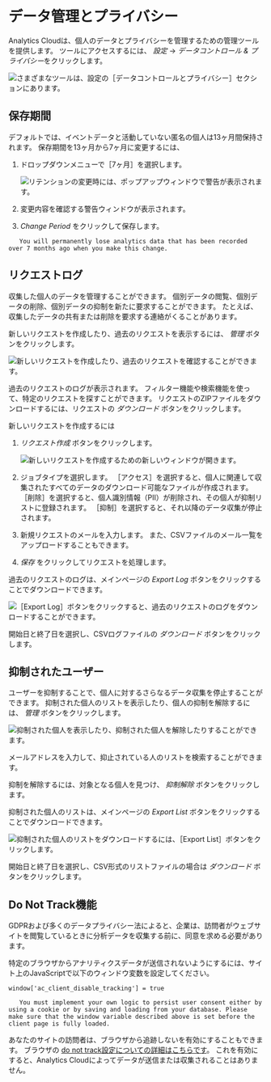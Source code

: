 # データ管理とプライバシー

Analytics Cloudは、個人のデータとプライバシーを管理するための管理ツールを提供します。 ツールにアクセスするには、 *設定* → *データコントロール & プライバシー*をクリックします。

![さまざまなツールは、設定の［データコントロールとプライバシー］セクションにあります。](./data-control-and-privacy/images/01.png)

## 保存期間

デフォルトでは、イベントデータと活動していない匿名の個人は13ヶ月間保持されます。 保存期間を13ヶ月から7ヶ月に変更するには、

1.  ドロップダウンメニューで［7ヶ月］を選択します。

    ![リテンションの変更時には、ポップアップウィンドウで警告が表示されます。](./data-control-and-privacy/images/02.png)

2.  変更内容を確認する警告ウィンドウが表示されます。

3.  *Change Period* をクリックして保存します。

``` warning::
   You will permanently lose analytics data that has been recorded over 7 months ago when you make this change.
```

## リクエストログ

収集した個人のデータを管理することができます。 個別データの閲覧、個別データの削除、個別データの抑制を新たに要求することができます。 たとえば、収集したデータの共有または削除を要求する連絡がくることがあります。

新しいリクエストを作成したり、過去のリクエストを表示するには、 *管理* ボタンをクリックします。

![新しいリクエストを作成したり、過去のリクエストを確認することができます。](./data-control-and-privacy/images/03.png)

過去のリクエストのログが表示されます。 フィルター機能や検索機能を使って、特定のリクエストを探すことができます。 リクエストのZIPファイルをダウンロードするには、リクエストの *ダウンロード* ボタンをクリックします。

新しいリクエストを作成するには

1.  *リクエスト作成* ボタンをクリックします。

    ![新しいリクエストを作成するための新しいウィンドウが開きます。](./data-control-and-privacy/images/04.png)

2.  ジョブタイプを選択します。 ［アクセス］を選択すると、個人に関連して収集されたすべてのデータのダウンロード可能なファイルが作成されます。 ［削除］を選択すると、個人識別情報（PII）が削除され、その個人が抑制リストに登録されます。 ［抑制］を選択すると、それ以降のデータ収集が停止されます。

3.  新規リクエストのメールを入力します。 また、CSVファイルのメール一覧をアップロードすることもできます。

4.  *保存* をクリックしてリクエストを処理します。

過去のリクエストのログは、メインページの *Export Log* ボタンをクリックすることでダウンロードできます。

![［Export Log］ボタンをクリックすると、過去のリクエストのログをダウンロードすることができます。](./data-control-and-privacy/images/05.png)

開始日と終了日を選択し、CSVログファイルの *ダウンロード* ボタンをクリックします。

## 抑制されたユーザー

ユーザーを抑制することで、個人に対するさらなるデータ収集を停止することができます。 抑制された個人のリストを表示したり、個人の抑制を解除するには、 *管理* ボタンをクリックします。

![抑制された個人を表示したり、抑制された個人を解除したりすることができます。](./data-control-and-privacy/images/06.png)

メールアドレスを入力して、抑止されている人のリストを検索することができます。

抑制を解除するには、対象となる個人を見つけ、 *抑制解除* ボタンをクリックします。

抑制された個人のリストは、メインページの *Export List* ボタンをクリックすることでダウンロードできます。

![抑制された個人のリストをダウンロードするには、［Export List］ボタンをクリックします。](./data-control-and-privacy/images/07.png)

開始日と終了日を選択し、CSV形式のリストファイルの場合は *ダウンロード* ボタンをクリックします。

## Do Not Track機能

GDPRおよび多くのデータプライバシー法によると、企業は、訪問者がウェブサイトを閲覧しているときに分析データを収集する前に、同意を求める必要があります。

特定のブラウザからアナリティクスデータが送信されないようにするには、サイト上のJavaScriptで以下のウィンドウ変数を設定してください。

    window['ac_client_disable_tracking'] = true

``` important::
   You must implement your own logic to persist user consent either by using a cookie or by saving and loading from your database. Please make sure that the window variable described above is set before the client page is fully loaded.
```

あなたのサイトの訪問者は、ブラウザから追跡しないを有効にすることもできます。 ブラウザの [do not track設定についての詳細はこちらです](https://allaboutdnt.com/)。 これを有効にすると、Analytics Cloudによってデータが送信または収集されることはありません。
